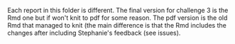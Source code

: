 Each report in this folder is different. The final version for challenge 3 is the Rmd one but if won't knit to pdf for some reason. 
The pdf version is the old Rmd that managed to knit (the main difference is that the Rmd includes the changes after including Stephanie's feedback (see issues). 
